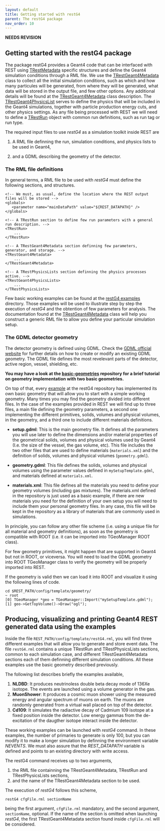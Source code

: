 ```yaml
---
layout: default
title: Getting started with restG4
parent: The restG4 package
nav_order: 10
---
```


**NEEDS REVISION**

## Getting started with the restG4 package

The package restG4 provides a Geant4 code that can be interfaced with REST using [TRestMetadata](https://sultan.unizar.es/rest/classTRestMetadata.html) specific structures and define the Geant4 simulation conditions through a RML file. We use the [TRestGeant4Metadata](https://sultan.unizar.es/rest/classTRestGeant4Metadata.html) class to collect all the initial simulation conditions, such as which and how many particules will be generated, from where they will be generated, what data will be stored in the output file, and few other options. Any additional details will be found at the [TRestGeant4Metadata](https://sultan.unizar.es/rest/classTRestGeant4Metadata.html) class description. The [TRestGeant4PhysicsList](https://sultan.unizar.es/rest/classTRestGeant4PhysicsLists.html) serves to define the physics that will be included in the Geant4 simulations, together with particle production energy cuts, and other physics settings. As any file being processed with REST we will need to define a [TRestRun](https://sultan.unizar.es/rest/classTRestRun.html) object with common run definitions, such as run tag or run type.

The required input files to use *restG4* as a simulation toolkit inside REST are

1. A RML file definning the run, simulation conditions, and physics lists to be used in Geant4,

2. and a GDML describing the geometry of the detector.

### The RML file definitions

In general terms, a RML file to be used with *restG4* must define the following sections, and structures.

```
<!-- We must, as usual, define the location where the REST output files will be stored -->
<globals>
   <parameter name="mainDataPath" value="${REST_DATAPATH}" />
</globals>

<!-- A TRestRun section to define few run parameters with a general run description. -->
<TRestRun>
    ...
</TRestRun>

<!-- A TRestGeant4Metadata section definning few parameters, generator, and storage. -->
<TRestGeant4Metadata>
    ...
</TRestGeant4Metadata>

<!-- A TRestPhysicsLists section definning the physics processes active. -->
<TRestGeant4PhysicsLists>
    ...
</TRestPhysicsLists>
```

Few basic working examples can be found at the [restG4 examples](https://github.com/rest-for-physics/restG4/tree/master/examples) directory. Those examples will be used to illustrate step by step the execution of *restG4* and the obtention of few parameters for analysis. The documentation found at the [TRestGeant4Metadata](https://sultan.unizar.es/rest/classTRestGeant4Metadata.html) class will help you construct a generic RML file to allow you define your particular simulation setup.

### The GDML detector geometry

The detector geometry is defined using GDML. Check the [GDML official website](http://gdml.web.cern.ch/GDML/) for further details on how to create or modify an existing GDML geometry. The GDML file defines the most revelevant parts of the detector, active region, vessel, shielding, etc.

**You may have a look at the [basic-geometries](https://github.com/rest-for-physics/basic-geometries) repository for a brief tutorial on geometry implementation with two basic geometries.**

On top of that, every [example](https://github.com/rest-for-physics/restG4/tree/master/examples) at the restG4 repository has implemented its own basic geometry that will allow you to start with a simple working geometry. Many times you may find the geometry divided into different files. In the case of the examples provided in REST we will find up to three files, a main file defining the geometry parameters, a second one implementing the different primitives, solids, volumes and physical volumes, in the geometry, and a third one to include different materials definitions. 

- **setup.gdml**: This is the main geometry file. It defines all the parameters you will use later to define the dimensions and/or material properties of the geometrical solids, volumes and physical volumes used by Geant4 (I.e. the size of the vessel, the gas volume, etc). This file includes the two other files that are used to define materials (`materials.xml`) and the definition of solids, volumes and physical volumes (`geometry.gdml`).

- **geometry.gdml**: This file defines the solids, volumes and physical volumes using the parameter values defined in `mySetupTemplate.gdml`, and materials defined at `materials.xml`.

- **materials.xml**: This file defines all the materials you need to define your geometry volumes (including gas mixtures). The materials.xml defined in the repository is just used as a basic example, if there are new materials you need for the definition of your own setup you will need to include them your personal geometry files. In any case, this file will be kept in the repository as a library of materials that are commonly used in simulations.

In principle, you can follow any other file scheme (i.e. using a unique file for all material and geometry definitions), as soon as the geometry is compatible with ROOT (i.e. it can be imported into TGeoManager ROOT class). 

For few geometry primitives, it might happen that are supported in Geant4 but not in ROOT, or viceversa. You will need to load the GDML geometry into ROOT TGeoManager class to verify the geometry will be properly imported into REST.

If the geometry is valid then we can load it into ROOT and visualize it using the following lines of code.

```
cd $REST_PATH/config/template/geometry/
~ root
[0] TGeoManager *geo = TGeoManager::Import("mySetupTemplate.gdml");
[1] geo->GetTopVolume()->Draw("ogl");
```

## Producing, visualizing and printing Geant4 REST generated data using the examples

Inside the file `REST_PATH/config/template/restG4.rml`, you will find three different examples that will allow you to generate and store event data. The file `restG4.rml` contains a unique TRestRun and TRestPhysicsLists sections, common to each simulation case, and different TRestGeant4Metadata sections each of them definning different simulation conditions. All these examples use the basic geometry described previously.

The following list describes briefly the examples available,

1. **NLDBD**: It produces neutrinoless double beta decay mode of 136Xe isotope. The events are launched using a volume generator in the gas.
2. **MuonShower**: It produces a cosmic muon shower using the measured energy and angular spectrum of muons on earth. The muons are randomly generated from a virtual wall placed on top of the detector.
3. **Cd109**: It simulates the radiactive decay of Cadmium 109 isotope at a fixed position inside the detector. Low energy gammas from the de-excitation of the daugther isotope interact inside the detector.

These working examples can be launched with *restG4* command. In these examples, the number of primaries to generate is only 100, but you can modify it to make a longer simulation by definning the environment variable *NEVENTS*. We must also assure that the *REST_DATAPATH* variable is defined and points to an existing directory with write access.

The restG4 command receives up to two arguments,

1. the RML file containning the TRestGeant4Metadata, TRestRun and TRestPhysicsLists sections,
2. and the name of the TRestGeant4Metadata section to be used.

The execution of *restG4* follows this scheme,

```
restG4 cfgFile.rml sectionName
```

being the first argument, `cfgFile.rml` mandatory, and the second argument, `sectionName`, optional. If the name of the section is omitted when launching *restG4*, the first TRestGeant4Metadata section found inside `cfgFile.rml` will be considered.

